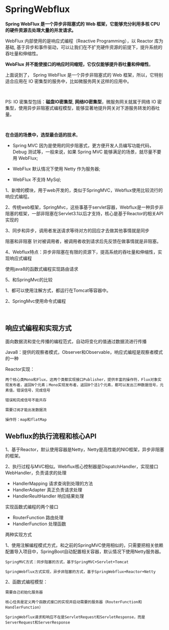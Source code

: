 #  SpringWebflux

   **Spring WebFlux 是一个异步非阻塞式的 Web 框架，它能够充分利用多核 CPU 的硬件资源去处理大量的并发请求。**

   WebFlux 内部使用的是响应式编程（Reactive Programming），以 Reactor 库为基础, 基于异步和事件驱动，可以让我们在不扩充硬件资源的前提下，提升系统的吞吐量和伸缩性。

   **WebFlux 并不能使接口的响应时间缩短，它仅仅能够提升吞吐量和伸缩性**。

   上面说到了， Spring WebFlux 是一个异步非阻塞式的 Web 框架，所以，它特别适合应用在 IO 密集型的服务中，比如微服务网关这样的应用中。

​    

   PS: IO 密集型包括：**磁盘IO密集型**, **网络IO密集型**，微服务网关就属于网络 IO 密集型，使用异步非阻塞式编程模型，能够显著地提升网关对下游服务转发的吞吐量。

​    

   **在合适的场景中，选型最合适的技术**。

   - Spring MVC     因为是使用的同步阻塞式，更方便开发人员编写功能代码，Debug 测试等，一般来说，如果 Spring MVC 能够满足的场景，就尽量不要用     WebFlux;   

   - WebFlux     默认情况下使用 Netty 作为服务器;
   - WebFlux 不支持     MySql;

   1、新增的模块，用于web开发的，类似于SpringMVC，Webflux使用比较流行的响应式编程。

   2、传统web框架，SpringMvc，这些事基于servlet容器，Webflux是一种异步非阻塞的框架，一部非阻塞在Servlet3.1以后才支持，核心是基于Reactor的相关API实现的

   3、同步和异步，调用者发送请求等待对方的回应才去做其他事情就是同步

   阻塞和非阻塞  针对被调用者，被调用者收到请求后先反馈在做事情就是非阻塞。

   4、Webflux特点：异步非阻塞在有限的资源下，提高系统的吞吐量和伸缩性，实现响应式编程

   使用java8的函数式编程实现路由请求

   5、和SpringMvc的比较

   1、都可以使用注解方式，都运行在Tomcat等容器中。

   2、SpringMvc使用命令式编程

​    

## 响应式编程和实现方式

   面向数据流和变化传播的编程范式，自动将变化的值通过数据流进行传播

   Java8：提供的观察者模式，Observer和Observable，响应式编程是观察者模式的一种

   Reactor实现：

   	两个核心类Mono和Flux，这两个类都实现接口Publisher，提供丰富的操作符，Flux对象实现发布者，返回N个元素；Mono实现发布者，返回0个活1个元素，都可以发出三种数据信号，元素值，错误信号，完成信号

   	错误和完成信号不能共存

   	需要订阅才能出发数据流

   	操作符：map和flatMap

   ## Webflux的执行流程和核心API

   1、基于Reactor，默认使用容器是Netty，Netty是高性能的NIO框架，异步非阻塞的框架。

   2、执行过程与MVC相似。Webflux核心控制器是DispatchHandler，实现接口WebHandler，负责请求的处理

   - HandlerMapping 请求查询到处理的方法
   - HandlerAdapter 真正负责请求处理
   - HandlerReultHandler     响应结果处理

   实现函数式编程的两个接口

   - RouterFunction 路由处理
   - HandlerFunction 处理函数

   两种实现方式

   1、使用注解编程模式方式，和之前的SpringMVC使用相似的，只需要把相关依赖配置导入项目中，SpringBoot自动配置相关容器，默认情况下使用Netty服务器。

   	SpringMVC方式：同步阻塞的方式，基于SpringMVC+Servlet+Tomcat

   	SpringWebflux方式实现，异步非阻塞的方式，基于SpringWebflux+Reactor+Netty

   2、函数式编程模型：

   	需要自己初始化服务器

   	核心任务是定义两个函数式接口的实现并启动需要的服务器（RouterFunction和HandlerFunction）

   	SpringWebflux请求和响应不在是ServletRequest和ServletResponse，而是ServerRequest和ServerResponse